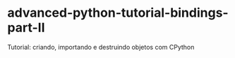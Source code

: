 # advanced-python-tutorial-bindings-part-II
Tutorial: criando, importando e destruindo objetos com CPython
